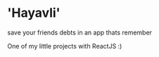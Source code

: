# 'Hayavli'
save your friends debts in an app thats remember

One of my little projects with ReactJS :)
